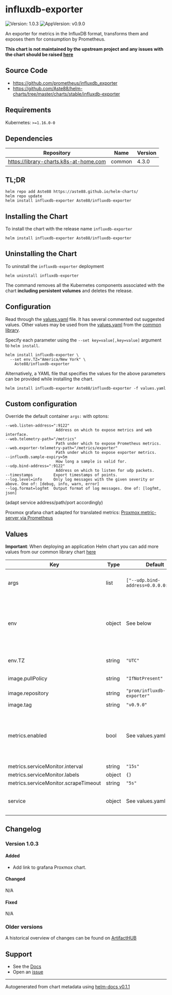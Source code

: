 # influxdb-exporter

![Version: 1.0.3](https://img.shields.io/badge/Version-1.0.3-informational?style=flat-square) ![AppVersion: v0.9.0](https://img.shields.io/badge/AppVersion-v0.9.0-informational?style=flat-square)

An exporter for metrics in the InfluxDB format, transforms them and exposes them for consumption by Prometheus.

**This chart is not maintained by the upstream project and any issues with the chart should be raised [here](https://github.com/Aste88/helm-charts/issues/new/choose)**

## Source Code

* <https://github.com/prometheus/influxdb_exporter>
* <https://github.com/Aste88/helm-charts/tree/master/charts/stable/influxdb-exporter>

## Requirements

Kubernetes: `>=1.16.0-0`

## Dependencies

| Repository | Name | Version |
|------------|------|---------|
| https://library-charts.k8s-at-home.com | common | 4.3.0 |

## TL;DR

```console
helm repo add Aste88 https://aste88.github.io/helm-charts/
helm repo update
helm install influxdb-exporter Aste88/influxdb-exporter
```

## Installing the Chart

To install the chart with the release name `influxdb-exporter`

```console
helm install influxdb-exporter Aste88/influxdb-exporter
```

## Uninstalling the Chart

To uninstall the `influxdb-exporter` deployment

```console
helm uninstall influxdb-exporter
```

The command removes all the Kubernetes components associated with the chart **including persistent volumes** and deletes the release.

## Configuration

Read through the [values.yaml](./values.yaml) file. It has several commented out suggested values.
Other values may be used from the [values.yaml](https://github.com/k8s-at-home/library-charts/tree/main/charts/stable/common/values.yaml) from the [common library](https://github.com/k8s-at-home/library-charts/tree/main/charts/stable/common).

Specify each parameter using the `--set key=value[,key=value]` argument to `helm install`.

```console
helm install influxdb-exporter \
  --set env.TZ="America/New York" \
    Aste88/influxdb-exporter
```

Alternatively, a YAML file that specifies the values for the above parameters can be provided while installing the chart.

```console
helm install influxdb-exporter Aste88/influxdb-exporter -f values.yaml
```

## Custom configuration

Override the default container `args:` with optons:

    --web.listen-address=":9122"
                          Address on which to expose metrics and web interface.
    --web.telemetry-path="/metrics"
                          Path under which to expose Prometheus metrics.
    --web.exporter-telemetry-path="/metrics/exporter"
                          Path under which to expose exporter metrics.
    --influxdb.sample-expiry=5m
                          How long a sample is valid for.
    --udp.bind-address=":9122"
                          Address on which to listen for udp packets.
    --timestamps         Export timestamps of points.
    --log.level=info     Only log messages with the given severity or above. One of: [debug, info, warn, error]
    --log.format=logfmt  Output format of log messages. One of: [logfmt, json]

(adapt service address/path/port accordingly)

Proxmox grafana chart adapted for translated metrics: [Proxmox metric-server via Prometheus](https://grafana.com/grafana/dashboards/16162)

## Values

**Important**: When deploying an application Helm chart you can add more values from our common library chart [here](https://github.com/k8s-at-home/library-charts/tree/main/charts/stable/common)

| Key | Type | Default | Description |
|-----|------|---------|-------------|
| args | list | `["--udp.bind-address=0.0.0.0:9123"]` | Override the args for the default container |
| env | object | See below | environment variables. See more environment variables in the [influxdb-exporter documentation](https://influxdb-exporter.org/docs). |
| env.TZ | string | `"UTC"` | Set the container timezone |
| image.pullPolicy | string | `"IfNotPresent"` | image pull policy |
| image.repository | string | `"prom/influxdb-exporter"` | image repository |
| image.tag | string | `"v0.9.0"` | image tag |
| metrics.enabled | bool | See values.yaml | Enable and configure prometheus-qbittorrent-exporter sidecar and Prometheus podMonitor. |
| metrics.serviceMonitor.interval | string | `"15s"` |  |
| metrics.serviceMonitor.labels | object | `{}` |  |
| metrics.serviceMonitor.scrapeTimeout | string | `"5s"` |  |
| service | object | See values.yaml | Configures service settings for the chart. |

## Changelog

### Version 1.0.3

#### Added

* Add link to grafana Proxmox chart.

#### Changed

N/A

#### Fixed

N/A

### Older versions

A historical overview of changes can be found on [ArtifactHUB](https://artifacthub.io/packages/helm/aste88-helm-charts/influxdb-exporter?modal=changelog)

## Support

- See the [Docs](https://docs.k8s-at-home.com/our-helm-charts/getting-started/)
- Open an [issue](https://github.com/Aste88/helm-charts/issues/new/choose)

----------------------------------------------
Autogenerated from chart metadata using [helm-docs v0.1.1](https://github.com/k8s-at-home/helm-docs/releases/v0.1.1)
